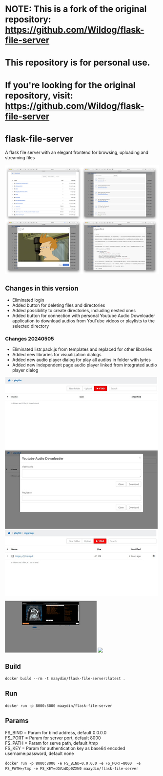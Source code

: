 # NOTE: This is a fork of the original repository: https://github.com/Wildog/flask-file-server
#       This repository is for personal use.
#       If you're looking for the original repository, visit: https://github.com/Wildog/flask-file-server

# flask-file-server

A flask file server with an elegant frontend for browsing, uploading and streaming files

![screenshot](https://raw.githubusercontent.com/ryddle/flask-file-server/master/resources/screenshot.jpg)

## Changes in this version

* Eliminated login
* Added button for deleting files and directories
* Added possibility to create directories, including nested ones
* Added button for connection with personal Youtube Audio Downloader application to download audios from YouTube videos or playlists to the selected directory
### Changes 20240505
* Eliminated listr.pack.js from templates and replaced for other libraries
* Added new libraries for visualization dialogs
* Added new audio player dialog for play all audios in folder with lyrics
* Added new independent page audio player linked from integrated audio player dialog

![screenshot2](https://raw.githubusercontent.com/ryddle/flask-file-server/master/resources/screenshot2.jpg)
![screenshot3](https://raw.githubusercontent.com/ryddle/flask-file-server/master/resources/screenshot3.jpg)
![screenshot4](https://raw.githubusercontent.com/ryddle/flask-file-server/master/resources/screenshot4.jpg)

<img src="https://raw.githubusercontent.com/ryddle/flask-file-server/master/resources/integrated_audio_player_01.png" width="300" />
<img src="https://raw.githubusercontent.com/ryddle/flask-file-server/master/resources/audio_player_01.png.png" width="300" />

## Build
```docker build --rm -t maaydin/flask-file-server:latest .```

## Run
```docker run -p 8000:8000 maaydin/flask-file-server```

## Params
FS_BIND = Param for bind address, default 0.0.0.0  
FS_PORT = Param for server port, default 8000  
FS_PATH = Param for serve path, default /tmp  
FS_KEY = Param for authentication key as base64 encoded username:password, default none  

```docker run -p 8000:8000 -e FS_BIND=0.0.0.0 -e FS_PORT=8000  -e FS_PATH=/tmp -e FS_KEY=dGVzdDp0ZXN0 maaydin/flask-file-server```

